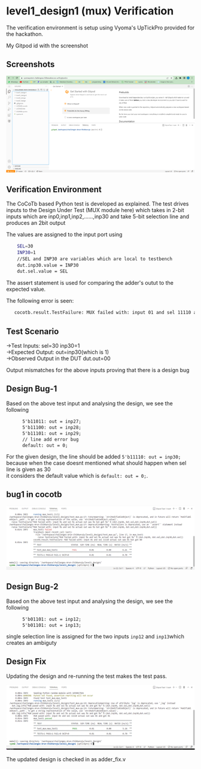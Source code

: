 
# level1_design1 (mux) Verification
The verification environment is setup using Vyoma's UpTickPro provided for the hackathon.

My Gitpod id with the screenshot


## Screenshots

![App Screenshot](https://github.com/Arun-Chikkaraju/vyoma-arun/blob/main/gitpod%20home%20screen.png)


## Verification Environment

  The CoCoTb based Python test is developed as explained. The test drives inputs to the Design Under Test (MUX module here) which takes in 2-bit inputs which are inp0,inp1,inp2,......,inp30 and take  5-bit selection line and produces an 2bit output

The values are assigned to the input port using

```bash
    SEL=30
    INP30=1
    //SEL and INP30 are variables which are local to testbench
    dut.inp30.value = INP30
    dut.sel.value = SEL
```
The assert statement is used for comparing the adder's outut to the expected value.

The following error is seen:

```bash
   cocotb.result.TestFailure: MUX failed with: input 01 and sel 11110 actual out was 01 but got 00
```


## Test Scenario

->Test Inputs: sel=30 inp30=1     
->Expected Output: out=inp30(which is 1)  
->Observed Output in the DUT dut.out=00 

Output mismatches for the above inputs proving that there is a design bug

## Design Bug-1
Based on the above test input and analysing the design, we see the following

```
      5'b11011: out = inp27;
      5'b11100: out = inp28;
      5'b11101: out = inp29;
	  // line add error bug
      default: out = 0;
```
For the given design, the line should be added `5'b11110: out = inp30; `  
because when the case doesnt mentioned what should happen when sel line is given as 30  
it considers the default value which is `default: out = 0;`.

## bug1 in cocotb
![App Screenshot](https://github.com/Arun-Chikkaraju/vyoma-arun/blob/main/level1_design1_bug%20identification.png)

## Design Bug-2
Based on the above test input and analysing the design, we see the following

```
      5'b01101: out = inp12;
      5'b01101: out = inp13;
```
single selection line is assigned for the two inputs ``inp12`` and ``inp13``which creates an ambiguty


## Design Fix
Updating the design and re-running the test makes the test pass.

![App Screenshot](https://github.com/Arun-Chikkaraju/vyoma-arun/blob/main/level1_design1_correct%20output.png)



The updated design is checked in as adder_fix.v

